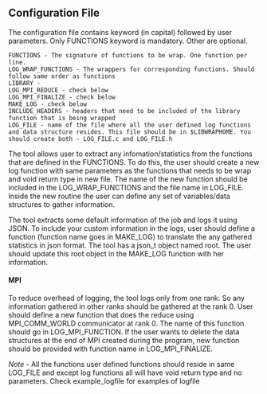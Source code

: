 ## Configuration File
The configuration file contains keyword (in capital) followed by user parameters. Only FUNCTIONS keyword is mandatory. Other are optional.
```
FUNCTIONS - The signature of functions to be wrap. One function per line.
LOG_WRAP_FUNCTIONS - The wrappers for corresponding functions. Should follow same order as functions
LIBRARY - 
LOG_MPI_REDUCE - check below
LOG_MPI_FINALIZE - check below
MAKE_LOG - check below 
INCLUDE_HEADERS - headers that need to be included of the library function that is being wrapped
LOG_FILE - name of the file where all the user defined log functions and data structure resides. This file should be in $LIBWRAPHOME. You should create both - LOG_FILE.c and LOG_FILE.h
```

The tool allows user to extract any infomation/statistics from the functions that are defined in the FUNCTIONS. To do this, the user should create a new log function with same parameters as the functions that needs to be wrap and void return type in new file. The name of the new function should be included in the LOG\_WRAP\_FUNCTIONS and the file name in LOG\_FILE. Inside the new routine the user can define any set of variables/data structures to gather information. 

The tool extracts some default information of the job and logs it using JSON. To include your custom information in the logs, user should define a function (function name goes in MAKE\_LOG) to translate the any gathered statistics in json format. The tool has a json\_t object named root. The user should update this root object in the MAKE\_LOG function with her information. 

#### MPI
To reduce overhead of logging, the tool logs only from one rank. So any information gathered in other ranks should be gathered at the rank 0. User should define a new function that does the reduce using MPI\_COMM\_WORLD communicator at rank 0. The name of this function should go in LOG\_MPI\_FUNCTION. If the user wants to delete the data structures at the end of MPI created during the program, new function should be provided with function name in LOG\_MPI\_FINALIZE.

*Note* - All the functions user defined functions should reside in same LOG\_FILE and except log functions all will have void return type and no parameters. 
Check example\_logfile for examples of logfile
